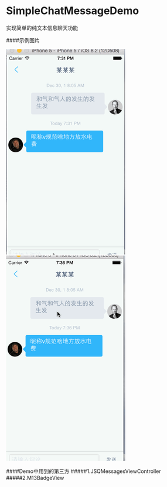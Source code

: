 # SimpleChatMessageDemo

实现简单的纯文本信息聊天功能

####示例图片

![demo](https://github.com/zfx5130/SimpleChatMessageDemo/blob/master/ChatImage7.gif "示例1")
<br/>
![demo](https://github.com/zfx5130/SimpleChatMessageDemo/blob/master/ChatImage8.gif "示例2")

####Demo中用到的第三方
#####1.JSQMessagesViewController
#####2.M13BadgeView 